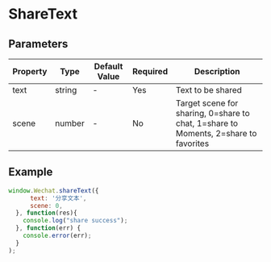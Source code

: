 # ShareText

## Parameters

| Property | Type   | Default Value | Required | Description                         |
| -------- | ------ | -------------- | -------- | ----------------------------------- |
| text     | string | -              | Yes      | Text to be shared                   |
| scene    | number | -              | No       | Target scene for sharing, 0=share to chat, 1=share to Moments, 2=share to favorites |

## Example

```javascript
window.Wechat.shareText({
      text: '分享文本',
      scene: 0, 
  }, function(res){
    console.log("share success");
  }, function(err) {
    console.error(err);
  }
);
```